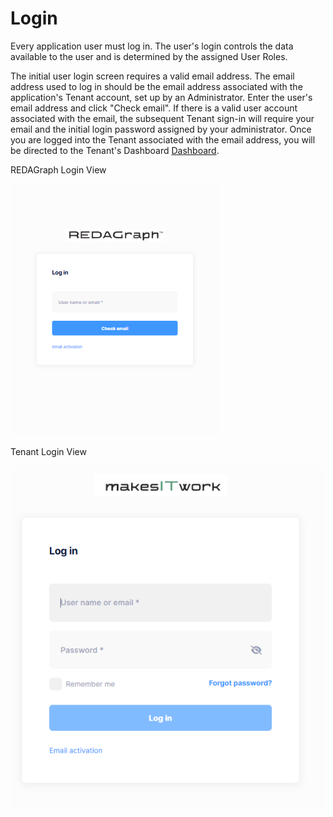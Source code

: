 ﻿# Login

Every application user must log in. The user's login controls the data available to the user and is determined by the assigned User Roles.

The initial user login screen requires a valid email address. The email address used to log in should be the email address associated with the application's Tenant account, set up by an Administrator. Enter the user's email address and click "Check email". If there is a valid user account associated with the email, the subsequent Tenant sign-in will require your email and the initial login password assigned by your administrator. Once you are logged into the Tenant associated with the email address, you will be directed to the Tenant's Dashboard [Dashboard](mobile_dashboard.md).


REDAGraph Login View

![image-logo](../images/reda_web_login.PNG)


Tenant Login View

![image-logo](../images/reda_web_dashboard_ipad_tenantlogin.png)
